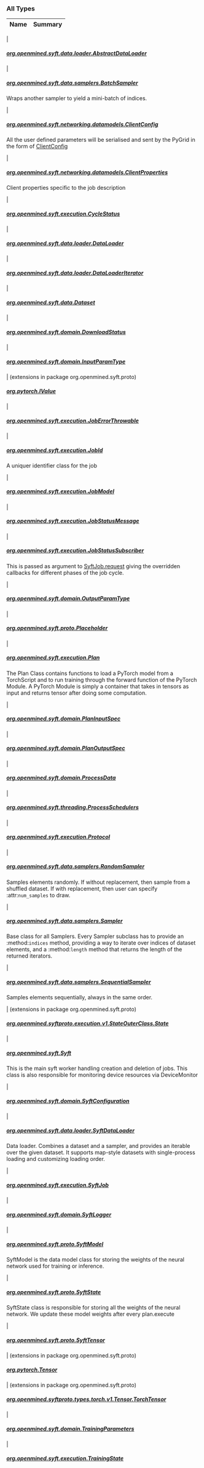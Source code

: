 

### All Types

| Name | Summary |
|---|---|
|

##### [org.openmined.syft.data.loader.AbstractDataLoader](../org.openmined.syft.data.loader/-abstract-data-loader/index.md)


|

##### [org.openmined.syft.data.samplers.BatchSampler](../org.openmined.syft.data.samplers/-batch-sampler/index.md)

Wraps another sampler to yield a mini-batch of indices.


|

##### [org.openmined.syft.networking.datamodels.ClientConfig](../org.openmined.syft.networking.datamodels/-client-config/index.md)

All the user defined parameters will be serialised and sent by the PyGrid in the form of [ClientConfig](../org.openmined.syft.networking.datamodels/-client-config/index.md)


|

##### [org.openmined.syft.networking.datamodels.ClientProperties](../org.openmined.syft.networking.datamodels/-client-properties/index.md)

Client properties specific to the job description


|

##### [org.openmined.syft.execution.CycleStatus](../org.openmined.syft.execution/-cycle-status/index.md)


|

##### [org.openmined.syft.data.loader.DataLoader](../org.openmined.syft.data.loader/-data-loader/index.md)


|

##### [org.openmined.syft.data.loader.DataLoaderIterator](../org.openmined.syft.data.loader/-data-loader-iterator/index.md)


|

##### [org.openmined.syft.data.Dataset](../org.openmined.syft.data/-dataset/index.md)


|

##### [org.openmined.syft.domain.DownloadStatus](../org.openmined.syft.domain/-download-status/index.md)


|

##### [org.openmined.syft.domain.InputParamType](../org.openmined.syft.domain/-input-param-type/index.md)


| (extensions in package org.openmined.syft.proto)

##### [org.pytorch.IValue](../org.openmined.syft.proto/org.pytorch.-i-value/index.md)


|

##### [org.openmined.syft.execution.JobErrorThrowable](../org.openmined.syft.execution/-job-error-throwable/index.md)


|

##### [org.openmined.syft.execution.JobId](../org.openmined.syft.execution/-job-id/index.md)

A uniquer identifier class for the job


|

##### [org.openmined.syft.execution.JobModel](../org.openmined.syft.execution/-job-model/index.md)


|

##### [org.openmined.syft.execution.JobStatusMessage](../org.openmined.syft.execution/-job-status-message/index.md)


|

##### [org.openmined.syft.execution.JobStatusSubscriber](../org.openmined.syft.execution/-job-status-subscriber/index.md)

This is passed as argument to [SyftJob.request](../org.openmined.syft.execution/-syft-job/request.md) giving the overridden callbacks for different phases of the job cycle.


|

##### [org.openmined.syft.domain.OutputParamType](../org.openmined.syft.domain/-output-param-type/index.md)


|

##### [org.openmined.syft.proto.Placeholder](../org.openmined.syft.proto/-placeholder/index.md)


|

##### [org.openmined.syft.execution.Plan](../org.openmined.syft.execution/-plan/index.md)

The Plan Class contains functions to load a PyTorch model from a TorchScript and
to run training through the forward function of the PyTorch Module.
A PyTorch Module is simply a container that takes in tensors as input and returns
tensor after doing some computation.


|

##### [org.openmined.syft.domain.PlanInputSpec](../org.openmined.syft.domain/-plan-input-spec/index.md)


|

##### [org.openmined.syft.domain.PlanOutputSpec](../org.openmined.syft.domain/-plan-output-spec/index.md)


|

##### [org.openmined.syft.domain.ProcessData](../org.openmined.syft.domain/-process-data/index.md)


|

##### [org.openmined.syft.threading.ProcessSchedulers](../org.openmined.syft.threading/-process-schedulers/index.md)


|

##### [org.openmined.syft.execution.Protocol](../org.openmined.syft.execution/-protocol/index.md)


|

##### [org.openmined.syft.data.samplers.RandomSampler](../org.openmined.syft.data.samplers/-random-sampler/index.md)

Samples elements randomly. If without replacement, then sample from a shuffled dataset.
If with replacement, then user can specify :attr:`num_samples` to draw.


|

##### [org.openmined.syft.data.samplers.Sampler](../org.openmined.syft.data.samplers/-sampler/index.md)

Base class for all Samplers.
Every Sampler subclass has to provide an :method:`indices` method, providing a
way to iterate over indices of dataset elements, and a :method:`length` method
that returns the length of the returned iterators.


|

##### [org.openmined.syft.data.samplers.SequentialSampler](../org.openmined.syft.data.samplers/-sequential-sampler/index.md)

Samples elements sequentially, always in the same order.


| (extensions in package org.openmined.syft.proto)

##### [org.openmined.syftproto.execution.v1.StateOuterClass.State](../org.openmined.syft.proto/org.openmined.syftproto.execution.v1.-state-outer-class.-state/index.md)


|

##### [org.openmined.syft.Syft](../org.openmined.syft/-syft/index.md)

This is the main syft worker handling creation and deletion of jobs. This class is also responsible for monitoring device resources via DeviceMonitor


|

##### [org.openmined.syft.domain.SyftConfiguration](../org.openmined.syft.domain/-syft-configuration/index.md)


|

##### [org.openmined.syft.data.loader.SyftDataLoader](../org.openmined.syft.data.loader/-syft-data-loader/index.md)

Data loader. Combines a dataset and a sampler, and provides an iterable over
the given dataset. It supports map-style datasets with single-process loading
and customizing loading order.


|

##### [org.openmined.syft.execution.SyftJob](../org.openmined.syft.execution/-syft-job/index.md)


|

##### [org.openmined.syft.domain.SyftLogger](../org.openmined.syft.domain/-syft-logger/index.md)


|

##### [org.openmined.syft.proto.SyftModel](../org.openmined.syft.proto/-syft-model/index.md)

SyftModel is the data model class for storing the weights of the neural network used for
training or inference.


|

##### [org.openmined.syft.proto.SyftState](../org.openmined.syft.proto/-syft-state/index.md)

SyftState class is responsible for storing all the weights of the neural network.
We update these model weights after every plan.execute


|

##### [org.openmined.syft.proto.SyftTensor](../org.openmined.syft.proto/-syft-tensor/index.md)


| (extensions in package org.openmined.syft.proto)

##### [org.pytorch.Tensor](../org.openmined.syft.proto/org.pytorch.-tensor/index.md)


| (extensions in package org.openmined.syft.proto)

##### [org.openmined.syftproto.types.torch.v1.Tensor.TorchTensor](../org.openmined.syft.proto/org.openmined.syftproto.types.torch.v1.-tensor.-torch-tensor/index.md)


|

##### [org.openmined.syft.domain.TrainingParameters](../org.openmined.syft.domain/-training-parameters/index.md)


|

##### [org.openmined.syft.execution.TrainingState](../org.openmined.syft.execution/-training-state/index.md)


